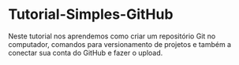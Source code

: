 # Tutorial-Simples-GitHub
Neste tutorial nos aprendemos como criar um repositório Git no computador, comandos para versionamento de projetos 
e também a conectar sua conta do GitHub e fazer o upload.
